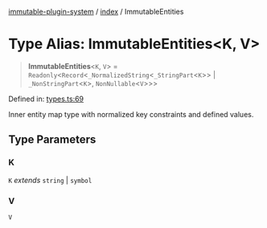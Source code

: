 [immutable-plugin-system](../../README.md) / [index](../README.md) / ImmutableEntities

# Type Alias: ImmutableEntities\<K, V\>

> **ImmutableEntities**\<`K`, `V`\> = `Readonly`\<`Record`\<`_NormalizedString`\<`_StringPart`\<`K`\>\> \| `_NonStringPart`\<`K`\>, `NonNullable`\<`V`\>\>\>

Defined in: [types.ts:69](https://github.com/agladysh/immutable-plugin-system/blob/6e42ed226f57386126fa674261cc4cffcef8c585/src/types.ts#L69)

Inner entity map type with normalized key constraints and defined values.

## Type Parameters

### K

`K` *extends* `string` \| `symbol`

### V

`V`
